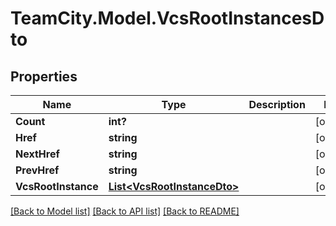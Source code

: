 # TeamCity.Model.VcsRootInstancesDto
## Properties

Name | Type | Description | Notes
------------ | ------------- | ------------- | -------------
**Count** | **int?** |  | [optional] 
**Href** | **string** |  | [optional] 
**NextHref** | **string** |  | [optional] 
**PrevHref** | **string** |  | [optional] 
**VcsRootInstance** | [**List&lt;VcsRootInstanceDto&gt;**](VcsRootInstanceDto.md) |  | [optional] 

[[Back to Model list]](../README.md#documentation-for-models) [[Back to API list]](../README.md#documentation-for-api-endpoints) [[Back to README]](../README.md)

